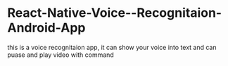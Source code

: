 # React-Native-Voice--Recognitaion-Android-App

this is a voice recognitaion app, it can show your voice into text and can puase and play video with command
